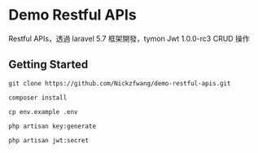 # Demo Restful APIs

Restful APIs，透過 laravel 5.7 框架開發，tymon Jwt 1.0.0-rc3 CRUD 操作

## Getting Started
```
git clone https://github.com/Nickzfwang/demo-restful-apis.git
```

```
composer install
```

```
cp env.example .env
```

```
php artisan key:generate
```

```
php artisan jwt:secret
```


